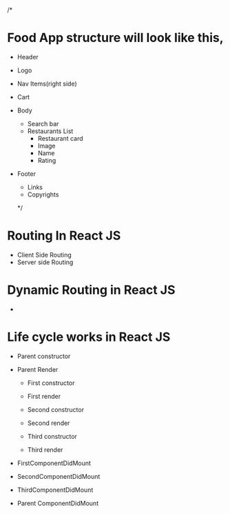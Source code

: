 
/* 
# Food App structure will look like this, 
  - Header
  - Logo
  - Nav Items(right side)
  - Cart

- Body
    - Search bar
    - Restaurants List
        - Restaurant card
        - Image
        - Name
        - Rating
- Footer
    - Links
    - Copyrights
    
  */

# Routing In React JS
 - Client Side Routing
 - Server side Routing

# Dynamic Routing in React JS
 -

 # Life cycle works in React JS
 
  - Parent constructor
  - Parent Render
  
    - First constructor
    - First render
  
    - Second constructor
    - Second render
 
    - Third constructor
    - Third render

    <DOM UPDATED IN SINGLE BATCH>
  
   - FirstComponentDidMount
   - SecondComponentDidMount
   - ThirdComponentDidMount

 - Parent ComponentDidMount
 
